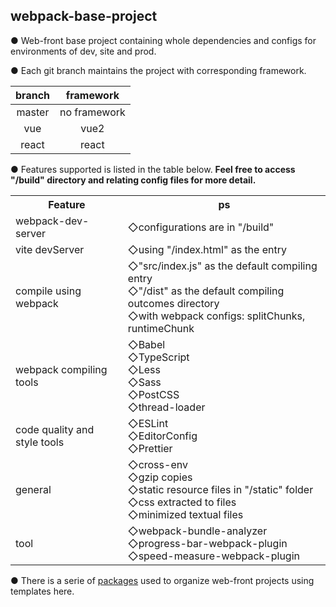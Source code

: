 ## webpack-base-project

● Web-front base project containing whole dependencies and configs for environments of dev, site and prod.

● Each git branch maintains the project with corresponding framework.

| branch |  framework   |
| :----: | :----------: |
| master | no framework |
|  vue   |     vue2     |
| react  |    react     |

● Features supported is listed in the table below. <b>Feel free to access "/build" directory and relating config files for more detail.</b>

<table>
<tr>
<th>Feature</th>
<th>ps</th>
</tr>
<tr>
<td> webpack-dev-server </td>
<td> ◇configurations are in "/build"  </td>
</tr>
<tr>
<td> vite devServer </td>
<td> ◇using "/index.html" as the entry  </td>
</tr>
<tr>
<td> compile using webpack  </td>
<td>
◇"src/index.js" as the default compiling entry<br>
◇"/dist" as the default compiling outcomes directory<br>
◇with webpack configs: splitChunks, runtimeChunk  <br>
</td>
</tr>
<tr>
<td> webpack compiling tools</td>
<td>
◇Babel <br>
◇TypeScript <br>
◇Less<br>
◇Sass<br>
◇PostCSS<br>
◇thread-loader<br>
</td>
</tr>
<tr>
<td> code quality and style tools </td>
<td> 
◇ESLint<br>
◇EditorConfig<br>
◇Prettier<br>
</td>
</tr>
<tr>
<td> general </td>
<td>
◇cross-env<br>
◇gzip copies<br>
◇static resource files in "/static" folder<br>
◇css extracted to files<br>
◇minimized textual files<br>
</td>
</tr>
<tr>
<td> tool </td>
<td> 
◇webpack-bundle-analyzer<br>
◇progress-bar-webpack-plugin<br>
◇speed-measure-webpack-plugin<br>
</td>
</tr>
</table>

● There is a serie of [packages](https://github.com/congzhou09/webpack-base-project/blob/master/package/README.md) used to organize web-front projects using templates here.
